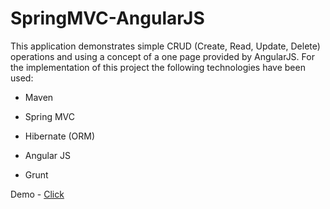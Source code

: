 # SpringMVC-AngularJS
This application demonstrates simple CRUD (Create, Read, Update, Delete) operations and
using a concept of a one page provided by AngularJS.
For the implementation of this project the following technologies have been used:

* Maven

* Spring MVC

* Hibernate (ORM)

* Angular JS 

* Grunt

Demo - <a href="http://crudapp-m1tr14.rhcloud.com/" target="_blank">Click</a>
